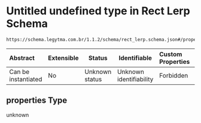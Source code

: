 # Untitled undefined type in Rect Lerp Schema

```txt
https://schema.legytma.com.br/1.1.2/schema/rect_lerp.schema.json#/properties
```




| Abstract            | Extensible | Status         | Identifiable            | Custom Properties | Additional Properties | Access Restrictions | Defined In                                                                        |
| :------------------ | ---------- | -------------- | ----------------------- | :---------------- | --------------------- | ------------------- | --------------------------------------------------------------------------------- |
| Can be instantiated | No         | Unknown status | Unknown identifiability | Forbidden         | Allowed               | none                | [rect_lerp.schema.json\*](../schema/rect_lerp.schema.json) |

## properties Type

unknown

